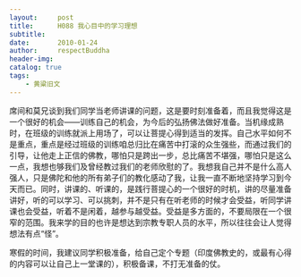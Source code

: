 ```yaml
---
layout:     post
title:      H088 我心目中的学习理想
subtitle:   
date:       2010-01-24
author:     respectBuddha
header-img: 
catalog: true
tags:
    - 黄粱旧文
---
```


席间和莫兄谈到我们同学当老师讲课的问题，这是要时刻准备着，而且我觉得这是一个很好的机会——训练自己的机会，为今后的弘扬佛法做好准备。当机缘成熟时，在班级的训练就派上用场了，可以让菩提心得到适当的发挥。自己水平如何不是重点，重点是经过班级的训练咱总归比在痛苦中打滚的众生强些，而通过我们的引导，让他走上正信的佛教，哪怕只是跨出一步，总比痛苦不堪强，哪怕只是这么一点，我想也够我们及曾经教过我们的老师欣慰的了。我想我自己并不是什么高人强人，只是佛陀和他的所有弟子们的教化感动了我，让我一直不断地坚持学习到今天而已。同时，讲课的、听课的，是践行菩提心的一个很好的时机，讲的尽量准备讲好，听的可以学习、可以挑刺，并不是只有在听老师的时候才会受益，听同学讲课也会受益，听着不是闲着，越参与越受益。受益是多方面的，不要局限在一个很窄的范围。我来学的目的也许是想达到宗教专职人员的水平，所以往往会让人觉得想法有点“怪”。

寒假的时间，我建议同学积极准备，给自己定个专题（印度佛教史的，或最有心得的内容可以让自己上一堂课的），积极备课，不打无准备的仗。